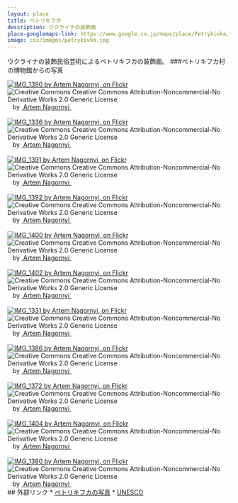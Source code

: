 ```yaml
---
layout: place
title: ペトリキフカ
description: ウクライナの装飾画
place-googlemaps-link: https://www.google.co.jp/maps/place/Petrykivka,+Dnipropetrovsk+Oblast,+Ukraine/
image: css/images/petrykivka.jpg
---
```

ウクライナの装飾民俗芸術によるペトリキフカの装飾画。
###ペトリキフカ村の博物館からの写真
<div about='https://farm4.static.flickr.com/3900/14813723024_f83d7be501_b.jpg'><a href='https://www.flickr.com/photos/76996987@N04/14813723024/' target='_blank'><img xmlns:dct='http://purl.org/dc/terms/' href='http://purl.org/dc/dcmitype/StillImage' rel='dct:type' src='https://farm4.static.flickr.com/3900/14813723024_f83d7be501_b.jpg' alt='IMG_1390 by Artem Nagornyi, on Flickr' title='IMG_1390 by Artem Nagornyi, on Flickr' border='0'/></a><br/><a rel='license' href='http://creativecommons.org/licenses/by-nc-nd/2.0/' target='_blank'><img src='http://i.creativecommons.org/l/by-nc-nd/2.0/80x15.png' alt='Creative Commons Creative Commons Attribution-Noncommercial-No Derivative Works 2.0 Generic License' title='Creative Commons Creative Commons Attribution-Noncommercial-No Derivative Works 2.0 Generic License' border='0' align='left'></a>&nbsp; &nbsp;by&nbsp;<a href='https://www.flickr.com/people/76996987@N04/' target='_blank'>&nbsp;</a><a xmlns:cc='http://creativecommons.org/ns#' rel='cc:attributionURL' property='cc:attributionName' href='https://www.flickr.com/people/76996987@N04/' target='_blank'>Artem Nagornyi</a><a href='http://www.imagecodr.org/' target='_blank'>&nbsp;</a></div>
<br/>
<div about='https://farm3.static.flickr.com/2902/14629441539_a3c9a46a45_b.jpg'><a href='https://www.flickr.com/photos/76996987@N04/14629441539/' target='_blank'><img xmlns:dct='http://purl.org/dc/terms/' href='http://purl.org/dc/dcmitype/StillImage' rel='dct:type' src='https://farm3.static.flickr.com/2902/14629441539_a3c9a46a45_b.jpg' alt='IMG_1336 by Artem Nagornyi, on Flickr' title='IMG_1336 by Artem Nagornyi, on Flickr' border='0'/></a><br/><a rel='license' href='http://creativecommons.org/licenses/by-nc-nd/2.0/' target='_blank'><img src='http://i.creativecommons.org/l/by-nc-nd/2.0/80x15.png' alt='Creative Commons Creative Commons Attribution-Noncommercial-No Derivative Works 2.0 Generic License' title='Creative Commons Creative Commons Attribution-Noncommercial-No Derivative Works 2.0 Generic License' border='0' align='left'></a>&nbsp; &nbsp;by&nbsp;<a href='https://www.flickr.com/people/76996987@N04/' target='_blank'>&nbsp;</a><a xmlns:cc='http://creativecommons.org/ns#' rel='cc:attributionURL' property='cc:attributionName' href='https://www.flickr.com/people/76996987@N04/' target='_blank'>Artem Nagornyi</a><a href='http://www.imagecodr.org/' target='_blank'>&nbsp;</a></div>
<br/>
<div about='https://farm3.static.flickr.com/2936/14793099066_0e1e329368_b.jpg'><a href='https://www.flickr.com/photos/76996987@N04/14793099066/' target='_blank'><img xmlns:dct='http://purl.org/dc/terms/' href='http://purl.org/dc/dcmitype/StillImage' rel='dct:type' src='https://farm3.static.flickr.com/2936/14793099066_0e1e329368_b.jpg' alt='IMG_1391 by Artem Nagornyi, on Flickr' title='IMG_1391 by Artem Nagornyi, on Flickr' border='0'/></a><br/><a rel='license' href='http://creativecommons.org/licenses/by-nc-nd/2.0/' target='_blank'><img src='http://i.creativecommons.org/l/by-nc-nd/2.0/80x15.png' alt='Creative Commons Creative Commons Attribution-Noncommercial-No Derivative Works 2.0 Generic License' title='Creative Commons Creative Commons Attribution-Noncommercial-No Derivative Works 2.0 Generic License' border='0' align='left'></a>&nbsp; &nbsp;by&nbsp;<a href='https://www.flickr.com/people/76996987@N04/' target='_blank'>&nbsp;</a><a xmlns:cc='http://creativecommons.org/ns#' rel='cc:attributionURL' property='cc:attributionName' href='https://www.flickr.com/people/76996987@N04/' target='_blank'>Artem Nagornyi</a><a href='http://www.imagecodr.org/' target='_blank'>&nbsp;</a></div>
<br/>
<div about='https://farm4.static.flickr.com/3867/14816097045_5132f1ffce_b.jpg'><a href='https://www.flickr.com/photos/76996987@N04/14816097045/' target='_blank'><img xmlns:dct='http://purl.org/dc/terms/' href='http://purl.org/dc/dcmitype/StillImage' rel='dct:type' src='https://farm4.static.flickr.com/3867/14816097045_5132f1ffce_b.jpg' alt='IMG_1392 by Artem Nagornyi, on Flickr' title='IMG_1392 by Artem Nagornyi, on Flickr' border='0'/></a><br/><a rel='license' href='http://creativecommons.org/licenses/by-nc-nd/2.0/' target='_blank'><img src='http://i.creativecommons.org/l/by-nc-nd/2.0/80x15.png' alt='Creative Commons Creative Commons Attribution-Noncommercial-No Derivative Works 2.0 Generic License' title='Creative Commons Creative Commons Attribution-Noncommercial-No Derivative Works 2.0 Generic License' border='0' align='left'></a>&nbsp; &nbsp;by&nbsp;<a href='https://www.flickr.com/people/76996987@N04/' target='_blank'>&nbsp;</a><a xmlns:cc='http://creativecommons.org/ns#' rel='cc:attributionURL' property='cc:attributionName' href='https://www.flickr.com/people/76996987@N04/' target='_blank'>Artem Nagornyi</a><a href='http://www.imagecodr.org/' target='_blank'>&nbsp;</a></div>
<br/>
<div about='https://farm6.static.flickr.com/5556/14813721074_b3c6debb54_b.jpg'><a href='https://www.flickr.com/photos/76996987@N04/14813721074/' target='_blank'><img xmlns:dct='http://purl.org/dc/terms/' href='http://purl.org/dc/dcmitype/StillImage' rel='dct:type' src='https://farm6.static.flickr.com/5556/14813721074_b3c6debb54_b.jpg' alt='IMG_1400 by Artem Nagornyi, on Flickr' title='IMG_1400 by Artem Nagornyi, on Flickr' border='0'/></a><br/><a rel='license' href='http://creativecommons.org/licenses/by-nc-nd/2.0/' target='_blank'><img src='http://i.creativecommons.org/l/by-nc-nd/2.0/80x15.png' alt='Creative Commons Creative Commons Attribution-Noncommercial-No Derivative Works 2.0 Generic License' title='Creative Commons Creative Commons Attribution-Noncommercial-No Derivative Works 2.0 Generic License' border='0' align='left'></a>&nbsp; &nbsp;by&nbsp;<a href='https://www.flickr.com/people/76996987@N04/' target='_blank'>&nbsp;</a><a xmlns:cc='http://creativecommons.org/ns#' rel='cc:attributionURL' property='cc:attributionName' href='https://www.flickr.com/people/76996987@N04/' target='_blank'>Artem Nagornyi</a><a href='http://www.imagecodr.org/' target='_blank'>&nbsp;</a></div>
<br/>
<div about='https://farm6.static.flickr.com/5574/14813002391_71dfba854c_b.jpg'><a href='https://www.flickr.com/photos/76996987@N04/14813002391/' target='_blank'><img xmlns:dct='http://purl.org/dc/terms/' href='http://purl.org/dc/dcmitype/StillImage' rel='dct:type' src='https://farm6.static.flickr.com/5574/14813002391_71dfba854c_b.jpg' alt='IMG_1402 by Artem Nagornyi, on Flickr' title='IMG_1402 by Artem Nagornyi, on Flickr' border='0'/></a><br/><a rel='license' href='http://creativecommons.org/licenses/by-nc-nd/2.0/' target='_blank'><img src='http://i.creativecommons.org/l/by-nc-nd/2.0/80x15.png' alt='Creative Commons Creative Commons Attribution-Noncommercial-No Derivative Works 2.0 Generic License' title='Creative Commons Creative Commons Attribution-Noncommercial-No Derivative Works 2.0 Generic License' border='0' align='left'></a>&nbsp; &nbsp;by&nbsp;<a href='https://www.flickr.com/people/76996987@N04/' target='_blank'>&nbsp;</a><a xmlns:cc='http://creativecommons.org/ns#' rel='cc:attributionURL' property='cc:attributionName' href='https://www.flickr.com/people/76996987@N04/' target='_blank'>Artem Nagornyi</a><a href='http://www.imagecodr.org/' target='_blank'>&nbsp;</a></div>
<br/>
<div about='https://farm3.static.flickr.com/2910/14815751462_7319410c93_b.jpg'><a href='https://www.flickr.com/photos/76996987@N04/14815751462/' target='_blank'><img xmlns:dct='http://purl.org/dc/terms/' href='http://purl.org/dc/dcmitype/StillImage' rel='dct:type' src='https://farm3.static.flickr.com/2910/14815751462_7319410c93_b.jpg' alt='IMG_1331 by Artem Nagornyi, on Flickr' title='IMG_1331 by Artem Nagornyi, on Flickr' border='0'/></a><br/><a rel='license' href='http://creativecommons.org/licenses/by-nc-nd/2.0/' target='_blank'><img src='http://i.creativecommons.org/l/by-nc-nd/2.0/80x15.png' alt='Creative Commons Creative Commons Attribution-Noncommercial-No Derivative Works 2.0 Generic License' title='Creative Commons Creative Commons Attribution-Noncommercial-No Derivative Works 2.0 Generic License' border='0' align='left'></a>&nbsp; &nbsp;by&nbsp;<a href='https://www.flickr.com/people/76996987@N04/' target='_blank'>&nbsp;</a><a xmlns:cc='http://creativecommons.org/ns#' rel='cc:attributionURL' property='cc:attributionName' href='https://www.flickr.com/people/76996987@N04/' target='_blank'>Artem Nagornyi</a><a href='http://www.imagecodr.org/' target='_blank'>&nbsp;</a></div>
<br/>
<div about='https://farm3.static.flickr.com/2927/14629460428_c46ee10406_b.jpg'><a href='https://www.flickr.com/photos/76996987@N04/14629460428/' target='_blank'><img xmlns:dct='http://purl.org/dc/terms/' href='http://purl.org/dc/dcmitype/StillImage' rel='dct:type' src='https://farm3.static.flickr.com/2927/14629460428_c46ee10406_b.jpg' alt='IMG_1386 by Artem Nagornyi, on Flickr' title='IMG_1386 by Artem Nagornyi, on Flickr' border='0'/></a><br/><a rel='license' href='http://creativecommons.org/licenses/by-nc-nd/2.0/' target='_blank'><img src='http://i.creativecommons.org/l/by-nc-nd/2.0/80x15.png' alt='Creative Commons Creative Commons Attribution-Noncommercial-No Derivative Works 2.0 Generic License' title='Creative Commons Creative Commons Attribution-Noncommercial-No Derivative Works 2.0 Generic License' border='0' align='left'></a>&nbsp; &nbsp;by&nbsp;<a href='https://www.flickr.com/people/76996987@N04/' target='_blank'>&nbsp;</a><a xmlns:cc='http://creativecommons.org/ns#' rel='cc:attributionURL' property='cc:attributionName' href='https://www.flickr.com/people/76996987@N04/' target='_blank'>Artem Nagornyi</a><a href='http://www.imagecodr.org/' target='_blank'>&nbsp;</a></div>
<br/>
<div about='https://farm3.static.flickr.com/2934/14629464118_3e2c2e0ff8_b.jpg'><a href='https://www.flickr.com/photos/76996987@N04/14629464118/' target='_blank'><img xmlns:dct='http://purl.org/dc/terms/' href='http://purl.org/dc/dcmitype/StillImage' rel='dct:type' src='https://farm3.static.flickr.com/2934/14629464118_3e2c2e0ff8_b.jpg' alt='IMG_1372 by Artem Nagornyi, on Flickr' title='IMG_1372 by Artem Nagornyi, on Flickr' border='0'/></a><br/><a rel='license' href='http://creativecommons.org/licenses/by-nc-nd/2.0/' target='_blank'><img src='http://i.creativecommons.org/l/by-nc-nd/2.0/80x15.png' alt='Creative Commons Creative Commons Attribution-Noncommercial-No Derivative Works 2.0 Generic License' title='Creative Commons Creative Commons Attribution-Noncommercial-No Derivative Works 2.0 Generic License' border='0' align='left'></a>&nbsp; &nbsp;by&nbsp;<a href='https://www.flickr.com/people/76996987@N04/' target='_blank'>&nbsp;</a><a xmlns:cc='http://creativecommons.org/ns#' rel='cc:attributionURL' property='cc:attributionName' href='https://www.flickr.com/people/76996987@N04/' target='_blank'>Artem Nagornyi</a><a href='http://www.imagecodr.org/' target='_blank'>&nbsp;</a></div>
<br/>
<div about='https://farm3.static.flickr.com/2919/14816094905_4f7b9cb089_b.jpg'><a href='https://www.flickr.com/photos/76996987@N04/14816094905/' target='_blank'><img xmlns:dct='http://purl.org/dc/terms/' href='http://purl.org/dc/dcmitype/StillImage' rel='dct:type' src='https://farm3.static.flickr.com/2919/14816094905_4f7b9cb089_b.jpg' alt='IMG_1404 by Artem Nagornyi, on Flickr' title='IMG_1404 by Artem Nagornyi, on Flickr' border='0'/></a><br/><a rel='license' href='http://creativecommons.org/licenses/by-nc-nd/2.0/' target='_blank'><img src='http://i.creativecommons.org/l/by-nc-nd/2.0/80x15.png' alt='Creative Commons Creative Commons Attribution-Noncommercial-No Derivative Works 2.0 Generic License' title='Creative Commons Creative Commons Attribution-Noncommercial-No Derivative Works 2.0 Generic License' border='0' align='left'></a>&nbsp; &nbsp;by&nbsp;<a href='https://www.flickr.com/people/76996987@N04/' target='_blank'>&nbsp;</a><a xmlns:cc='http://creativecommons.org/ns#' rel='cc:attributionURL' property='cc:attributionName' href='https://www.flickr.com/people/76996987@N04/' target='_blank'>Artem Nagornyi</a><a href='http://www.imagecodr.org/' target='_blank'>&nbsp;</a></div>
<br/>
<div about='https://farm6.static.flickr.com/5590/14629434379_31d33a04cb_b.jpg'><a href='https://www.flickr.com/photos/76996987@N04/14629434379/' target='_blank'><img xmlns:dct='http://purl.org/dc/terms/' href='http://purl.org/dc/dcmitype/StillImage' rel='dct:type' src='https://farm6.static.flickr.com/5590/14629434379_31d33a04cb_b.jpg' alt='IMG_1380 by Artem Nagornyi, on Flickr' title='IMG_1380 by Artem Nagornyi, on Flickr' border='0'/></a><br/><a rel='license' href='http://creativecommons.org/licenses/by-nc-nd/2.0/' target='_blank'><img src='http://i.creativecommons.org/l/by-nc-nd/2.0/80x15.png' alt='Creative Commons Creative Commons Attribution-Noncommercial-No Derivative Works 2.0 Generic License' title='Creative Commons Creative Commons Attribution-Noncommercial-No Derivative Works 2.0 Generic License' border='0' align='left'></a>&nbsp; &nbsp;by&nbsp;<a href='https://www.flickr.com/people/76996987@N04/' target='_blank'>&nbsp;</a><a xmlns:cc='http://creativecommons.org/ns#' rel='cc:attributionURL' property='cc:attributionName' href='https://www.flickr.com/people/76996987@N04/' target='_blank'>Artem Nagornyi</a><a href='http://www.imagecodr.org/' target='_blank'>&nbsp;</a></div>
## 外部リンク
* <a href="http://instagram.com/petrykivka">ペトリキフカの写真</a>
* <a href="http://www.unesco.org/culture/ich/RL/00893">UNESCO</a>
